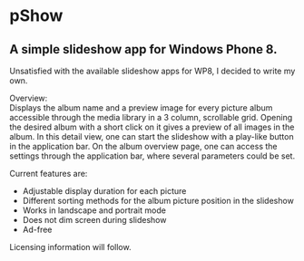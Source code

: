 pShow
=====

<h2>A simple slideshow app for Windows Phone 8.</h2>

<p>
Unsatisfied with the available slideshow apps for WP8, I decided to write my own.
</p>
<p>
Overview:
<br />
Displays the album name and a preview image for every picture album accessible through the media library in a 3 column, scrollable grid. Opening the desired album with a short click on it gives a preview of all images in the album. In this detail view, one can start the slideshow with a play-like button in the application bar.
On the album overview page, one can access the settings through the application bar, where several parameters could be set.
</p>
<p>
Current features are:
<ul>
<li>Adjustable display duration for each picture</li>
<li>Different sorting methods for the album picture position in the slideshow</li>
<li>Works in landscape and portrait mode</li>
<li>Does not dim screen during slideshow</li>
<li>Ad-free</li>
</ul>
</p>
<p>
Licensing information will follow.
</p>
